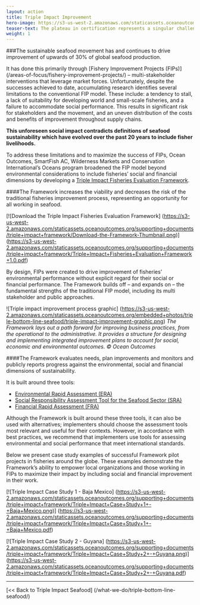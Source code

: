 ```yaml
---
layout: action
title: Triple Impact Improvement
hero-image: https://s3-us-west-2.amazonaws.com/staticassets.oceanoutcomes.org/news+and+analysis/hero+images/conservation-international-O2-partnership-hero.jpg
teaser-text: The plateau in certification represents a singular challenge for the sustainable seafood movement. We have reimagined the improvement model and built a Triple Impact Fisheries Evaluation Framework to increase the viability and decrease the risk of fisheries improvement by evaluating, tracking and incentivizing improvement of fisheries’ social and financial performance along with their environmental performance.
weight: 1
---
```


###The sustainable seafood movement has and continues to drive improvement of upwards of 30% of global seafood production.

It has done this primarily through [Fishery Improvement Projects (FIPs)] (/areas-of-focus/fishery-improvement-projects/) – multi-stakeholder interventions that leverage market forces. Unfortunately, despite the successes achieved to date, accumulating research identifies several limitations to the conventional FIP model. These include: a tendency to stall, a lack of suitability for developing world and small-scale fisheries, and a failure to accommodate social performance. This results in significant risk for stakeholders and the movement, and an uneven distribution of the costs and benefits of improvement throughout supply chains.

**This unforeseen social impact contradicts definitions of seafood sustainability which have evolved over the past 20 years to include fisher livelihoods.**

To address these limitations and to maximize the success of FIPs, Ocean Outcomes, SmartFish AC, Wilderness Markets and Conservation International’s Oceans program broadened the FIP model beyond environmental considerations to include fisheries’ social and financial dimensions by developing a <a href="https://s3-us-west-2.amazonaws.com/staticassets.oceanoutcomes.org/supporting+documents/triple+impact+framework/Triple+Impact+Fisheries+Evaluation+Framework+1.0.pdf" target="_blank">Triple Impact Fisheries Evaluation Framework</a>.

####The Framework increases the viability and decreases the risk of the traditional fisheries improvement process, representing an opportunity for all working in seafood.

[![Download the Triple Impact Fisheries Evaluation Framework]
(https://s3-us-west-2.amazonaws.com/staticassets.oceanoutcomes.org/supporting+documents/triple+impact+framework/Download-the-Framework-Thumbnail.png)] (https://s3-us-west-2.amazonaws.com/staticassets.oceanoutcomes.org/supporting+documents/triple+impact+framework/Triple+Impact+Fisheries+Evaluation+Framework+1.0.pdf)

By design, FIPs were created to drive improvement of fisheries’ environmental performance without explicit regard for their social or financial performance. The Framework builds off – and expands on – the fundamental strengths of the traditional FIP model, including its multi stakeholder and public approaches.

![Triple impact improvement process graphic]
(https://s3-us-west-2.amazonaws.com/staticassets.oceanoutcomes.org/embedded+photos/triple-bottom-line-seafood/triple-impact-improvement-graphic.png)
*The Framework lays out a path forward for improving business practices, from the operational to the administrative. It provides a structure for designing and implementing integrated improvement plans to account for social, economic and environmental outcomes. © Ocean Outcomes*

####The Framework evaluates needs, plan improvements and monitors and publicly reports progress against the environmental, social and financial dimensions of sustainability.

It is built around three tools:  

  * <a href="https://fisheryprogress.org/resources/launching-fip" target="_blank">Environmental Rapid Assessment (ERA)</a> 
  * <a href="https://docs.wixstatic.com/ugd/2cb952_2c49ff86074441428dc979cafaa5be9d.pdf" target="_blank">Social Responsibility Assessment Tool for the Seafood Sector (SRA)</a>
  * <a href="https://drive.google.com/file/d/1I8ceYdIRWSeKaqH9sTTykHXDKrRLLa29/view" target="_blank">Financial Rapid Assessment (FRA)</a>

Although the Framework is built around these three tools, it can also be used with alternatives; implementers should choose the assessment tools most relevant and useful for their contexts. However, in accordance with best practices, we recommend that implementers use tools for assessing environmental and social performance that meet international standards. 

Below we present case study examples of successful Framework pilot projects in fisheries around the globe. These examples demonstrate the Framework’s ability to empower local organizations and those working in FIPs to maximize their impact by including social and financial improvement in their work.

[![Triple Impact Case Study 1 - Baja Mexico]
(https://s3-us-west-2.amazonaws.com/staticassets.oceanoutcomes.org/supporting+documents/triple+impact+framework/Triple+Impact+Case+Study+1+-+Baja+Mexico.png)] (https://s3-us-west-2.amazonaws.com/staticassets.oceanoutcomes.org/supporting+documents/triple+impact+framework/Triple+Impact+Case+Study+1+-+Baja+Mexico.pdf)

[![Triple Impact Case Study 2 - Guyana]
(https://s3-us-west-2.amazonaws.com/staticassets.oceanoutcomes.org/supporting+documents/triple+impact+framework/Triple+Impact+Case+Study+2+-+Guyana.png)] (https://s3-us-west-2.amazonaws.com/staticassets.oceanoutcomes.org/supporting+documents/triple+impact+framework/Triple+Impact+Case+Study+2+-+Guyana.pdf)

-----

[<< Back to Triple Impact Seafood] (/what-we-do/triple-bottom-line-seafood/)
